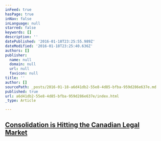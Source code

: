 ```yaml
---
inFeed: true
hasPage: true
inNav: false
inLanguage: null
starred: false
keywords: []
description: ''
datePublished: '2016-01-18T23:25:55.989Z'
dateModified: '2016-01-18T23:25:40.636Z'
authors: []
publisher:
  name: null
  domain: null
  url: null
  favicon: null
title: ''
author: []
sourcePath: _posts/2016-01-18-a6d41db2-55e8-4d85-bfba-959d286e637e.md
published: true
url: a6d41db2-55e8-4d85-bfba-959d286e637e/index.html
_type: Article

---
```

## [Consolidation is Hitting the Canadian Legal Market][0]

[0]: https://bol.bna.com/whats-happening-in-the-canadian-legal-market-consolidation-and-cross-border-activity/